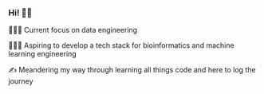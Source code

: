 ### Hi! 👋😄

👩🏻‍💻 Current focus on data engineering 

👩🏻‍🏫 Aspiring to develop a tech stack for bioinformatics and machine learning engineering

✍️ Meandering my way through learning all things code and here to log the journey

<!--
**GhostCat12/GhostCat12** is a ✨ _special_ ✨ repository because its `README.md` (this file) appears on your GitHub profile.

Here are some ideas to get you started:

- 🔭 I’m currently working on ...
- 🌱 I’m currently learning ...
- 👯 I’m looking to collaborate on ...
- 🤔 I’m looking for help with ...
- 💬 Ask me about ...
- 📫 How to reach me: ...
- 😄 Pronouns: ...
- ⚡ Fun fact: ...
-->
